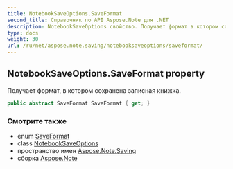 ```yaml
---
title: NotebookSaveOptions.SaveFormat
second_title: Справочник по API Aspose.Note для .NET
description: NotebookSaveOptions свойство. Получает формат в котором сохранена записная книжка.
type: docs
weight: 30
url: /ru/net/aspose.note.saving/notebooksaveoptions/saveformat/
---
```

## NotebookSaveOptions.SaveFormat property

Получает формат, в котором сохранена записная книжка.

```csharp
public abstract SaveFormat SaveFormat { get; }
```

### Смотрите также

* enum [SaveFormat](../../../aspose.note/saveformat/)
* class [NotebookSaveOptions](../)
* пространство имен [Aspose.Note.Saving](../../notebooksaveoptions/)
* сборка [Aspose.Note](../../../)


